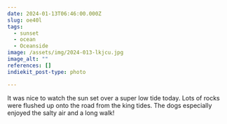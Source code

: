 ```yaml
---
date: 2024-01-13T06:46:00.000Z
slug: oe40l
tags:
  - sunset
  - ocean
  - Oceanside
image: /assets/img/2024-013-lkjcu.jpg
image_alt: ""
references: []
indiekit_post-type: photo

---
```


It was nice to watch the sun set over a super low tide today. Lots of rocks were flushed up onto the road from the king tides. The dogs especially enjoyed the salty air and a long walk!

